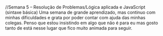 //Semana 5 – Resolução de Problemas/Lógica aplicada e JavaScript (sintaxe básica)
Uma semana de grande aprendizado, mas continuo com minhas dificuldades e grata por poder contar com ajuda das minhas colegas. Penso que estou insistindo em algo que não é para eu mas gosto tanto de está nesse lugar que fico muito animada para seguir.
